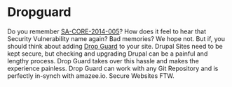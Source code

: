 # Dropguard

Do you remember [SA-CORE-2014-005](https://www.drupal.org/SA-CORE-2014-005)? How does it feel to hear that Security Vulnerability name again? Bad memories? We hope not. But if, you should think about adding [Drop Guard](http://dropguard.com/) to your site. Drupal Sites need to be kept secure, but checking and upgrading Drupal can be a
painful and lengthy process. Drop Guard takes over this hassle and makes the experience
painless. Drop Guard can work with any Git Repository and is perfectly in-synch with amazee.io. Secure Websites FTW.
